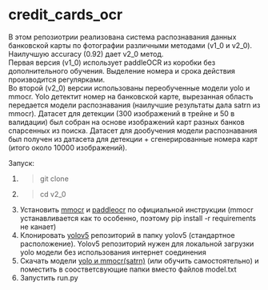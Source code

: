 # credit_cards_ocr

В этом репозиотрии реализована система распознавания данных банковской карты по фотографии различными методами (v1_0 и v2_0). Наилучшую accuracy (0.92) дает v2_0 метод.  
Первая версия (v1_0) использует paddleOCR из коробки без дополнительного обучения. Выделение номера и срока действия производится регулярками.  
Во второй (v2_0) версии использованы переобученные модели yolo и mmocr. Yolo детектит номер на банковской карте, вырезанная область передается модели распознавания  (наилучшие результаты дала satrn из mmocr). Датасет для детекции (300 изображений в трейне и 50 в валидации) был собран на основе изображений карт разных банков спарсенных из поиска. Датасет для дообучения модели распознавания был получен из датасета для детекции + сгенерированные номера карт (итого около 10000 изображений).

Запуск:  
1. > git clone
2. > cd v2_0  
3. Установить [mmocr](https://github.com/open-mmlab/mmocr) и [paddleocr](https://github.com/PaddlePaddle/PaddleOCR) по официальной инструкции (mmocr устанавливается как то особенно, поэтому pip install -r requirements не канает) 
4. Клонировать [yolov5](https://github.com/ultralytics/yolov5) репозиторий в папку yolov5 (стандартное расположение). Yolov5 репозиторий нужен для локальной загрузки yolo модели без использования интернет соединения  
5. Скачать модели [yolo и mmocr(satrn)](https://drive.google.com/drive/folders/1T2F4SfnopxwQdlJXjpNunQL5SIknfnPo?usp=sharing) (или обучить самостоятельно) и поместить в соостветсвующие папки вместо файлов model.txt  
6. Запустить run.py
